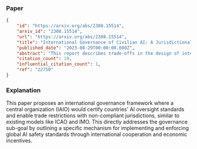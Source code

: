 ### Paper

```json
{
	"id": "https://arxiv.org/abs/2308.15514",
	"arxiv_id": "2308.15514",
	"url": "https://arxiv.org/abs/2308.15514",
	"title": "International Governance of Civilian AI: A Jurisdictional Certification Approach",
	"published_date": "2023-08-29T00:00:00.000Z",
	"abstract": "This report describes trade-offs in the design of international governance arrangements for civilian artificial intelligence (AI) and presents one approach in detail. This approach represents the extension of a standards, licensing, and liability regime to the global level. We propose that states establish an International AI Organization (IAIO) to certify state jurisdictions (not firms or AI projects) for compliance with international oversight standards. States can give force to these international standards by adopting regulations prohibiting the import of goods whose supply chains embody AI from non-IAIO-certified jurisdictions. This borrows attributes from models of existing international organizations, such as the International Civilian Aviation Organization (ICAO), the International Maritime Organization (IMO), and the Financial Action Task Force (FATF). States can also adopt multilateral controls on the export of AI product inputs, such as specialized hardware, to non-certified jurisdictions. Indeed, both the import and export standards could be required for certification. As international actors reach consensus on risks of and minimum standards for advanced AI, a jurisdictional certification regime could mitigate a broad range of potential harms, including threats to public safety.",
	"citation_count": 19,
	"influential_citation_count": 1,
	"ref": "22750"
}
```

### Explanation

This paper proposes an international governance framework where a central organization (IAIO) would certify countries' AI oversight standards and enable trade restrictions with non-compliant jurisdictions, similar to existing models like ICAO and IMO. This directly addresses the governance sub-goal by outlining a specific mechanism for implementing and enforcing global AI safety standards through international cooperation and economic incentives.
